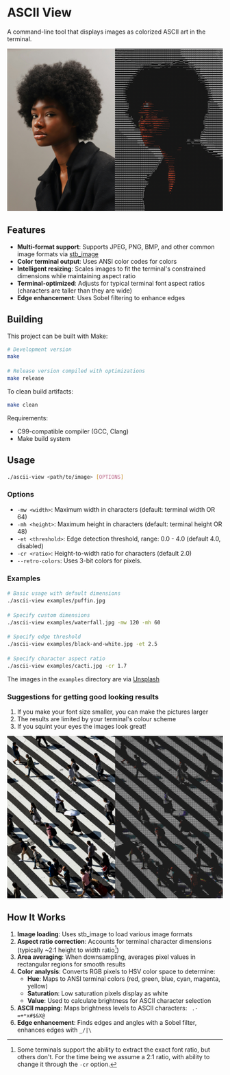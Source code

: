 # ASCII View

A command-line tool that displays images as colorized ASCII art in the terminal.

![Cover photo](./cover-photos/coverphoto-1.jpg)

## Features
- **Multi-format support**: Supports JPEG, PNG, BMP, and other common image formats via [stb_image](https://github.com/nothings/stb)
- **Color terminal output**: Uses ANSI color codes for colors
- **Intelligent resizing**: Scales images to fit the terminal's constrained dimensions while maintaining aspect ratio
- **Terminal-optimized**: Adjusts for typical terminal font aspect ratios (characters are taller than they are wide)
- **Edge enhancement**: Uses Sobel filtering to enhance edges

## Building

This project can be built with Make:
```bash
# Development version
make

# Release version compiled with optimizations
make release
```

To clean build artifacts:
```bash
make clean
```

Requirements:
- C99-compatible compiler (GCC, Clang)
- Make build system

## Usage

```bash
./ascii-view <path/to/image> [OPTIONS]
```

### Options

- `-mw <width>`: Maximum width in characters (default: terminal width OR 64)
- `-mh <height>`: Maximum height in characters (default: terminal height OR 48)
- `-et <threshold>`: Edge detection threshold, range: 0.0 - 4.0 (default 4.0, disabled)
- `-cr <ratio>`: Height-to-width ratio for characters (default 2.0)
- `--retro-colors`: Uses 3-bit colors for pixels.

### Examples

```bash
# Basic usage with default dimensions
./ascii-view examples/puffin.jpg

# Specify custom dimensions
./ascii-view examples/waterfall.jpg -mw 120 -mh 60

# Specify edge threshold
./ascii-view examples/black-and-white.jpg -et 2.5

# Specify character aspect ratio
./ascii-view examples/cacti.jpg -cr 1.7
```

The images in the `examples` directory are via [Unsplash](https://unsplash.com)

### Suggestions for getting good looking results
1. If you make your font size smaller, you can make the pictures larger
2. The results are limited by your terminal's colour scheme
3. If you squint your eyes the images look great!

![Cover photo](./cover-photos/coverphoto-2.jpg)

## How It Works

1. **Image loading**: Uses stb_image to load various image formats
2. **Aspect ratio correction**: Accounts for terminal character dimensions (typically ~2:1 height to width ratio[^1])
3. **Area averaging**: When downsampling, averages pixel values in rectangular regions for smooth results
4. **Color analysis**: Converts RGB pixels to HSV color space to determine:
   - **Hue**: Maps to ANSI terminal colors (red, green, blue, cyan, magenta, yellow)
   - **Saturation**: Low saturation pixels display as white
   - **Value**: Used to calculate brightness for ASCII character selection
5. **ASCII mapping**: Maps brightness levels to ASCII characters: ` .-=+*x#$&X@`
6. **Edge enhancement**: Finds edges and angles with a Sobel filter, enhances edges with `_/|\`

[^1]: Some terminals support the ability to extract the exact font ratio, but others don't. For the time being we assume a 2:1 ratio, with ability to change it through the `-cr` option.
